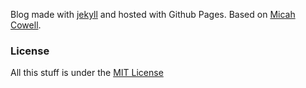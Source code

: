 
Blog made with [jekyll](http://jekyllrb.com) and hosted with Github Pages. Based on [Micah Cowell](https://micahcowell.com/).

### License
All this stuff is under the [MIT License](https://raw.githubusercontent.com/getmicah/getmicah.github.io/master/LICENSE)
